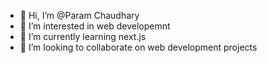 - 👋 Hi, I’m @Param Chaudhary
- 👀 I’m interested in web developemnt
- 🌱 I’m currently learning next.js
- 💞️ I’m looking to collaborate on web development projects

<!---
Param888/Param888 is a ✨ special ✨ repository because its `README.md` (this file) appears on your GitHub profile.
You can click the Preview link to take a look at your changes.
--->

